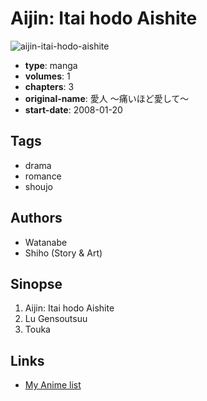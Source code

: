 # Aijin: Itai hodo Aishite

![aijin-itai-hodo-aishite](https://cdn.myanimelist.net/images/manga/3/95843.jpg)

-   **type**: manga
-   **volumes**: 1
-   **chapters**: 3
-   **original-name**: 愛人 ～痛いほど愛して～
-   **start-date**: 2008-01-20

## Tags

-   drama
-   romance
-   shoujo

## Authors

-   Watanabe
-   Shiho (Story & Art)

## Sinopse

1. Aijin: Itai hodo Aishite
2. Lu Gensoutsuu
3. Touka

## Links

-   [My Anime list](https://myanimelist.net/manga/18073/Aijin__Itai_hodo_Aishite)
